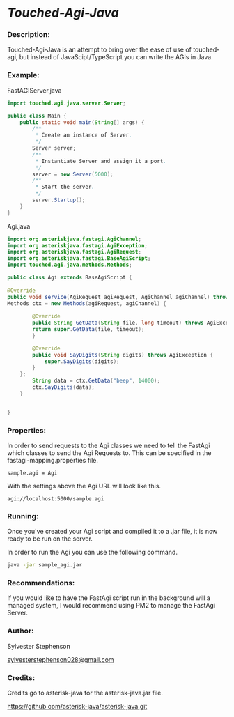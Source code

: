 # ***Touched-Agi-Java***

### Description:
Touched-Agi-Java is an attempt to bring over the ease of use of touched-agi, but instead of JavaScipt/TypeScript you can write the AGIs in Java.


### Example:

FastAGIServer.java
```java
import touched.agi.java.server.Server;

public class Main {
    public static void main(String[] args) {
        /**
         * Create an instance of Server.
         */
        Server server;
        /**
         * Instantiate Server and assign it a port. 
         */
        server = new Server(5000);
        /**
         * Start the server.
         */
        server.Startup();
    }
}
```

Agi.java

```java
import org.asteriskjava.fastagi.AgiChannel;
import org.asteriskjava.fastagi.AgiException;
import org.asteriskjava.fastagi.AgiRequest;
import org.asteriskjava.fastagi.BaseAgiScript;
import touched.agi.java.methods.Methods;

public class Agi extends BaseAgiScript {
    
@Override
public void service(AgiRequest agiRequest, AgiChannel agiChannel) throws AgiException {
Methods ctx = new Methods(agiRequest, agiChannel) {
        
        @Override
        public String GetData(String file, long timeout) throws AgiException {
        return super.GetData(file, timeout);
        }

        @Override
        public void SayDigits(String digits) throws AgiException {
            super.SayDigits(digits);
        }
    };
        String data = ctx.GetData("beep", 14000);
        ctx.SayDigits(data);
    }


}
```

### Properties:
In order to send requests to the Agi classes we need to tell the FastAgi which classes to send the Agi Requests to.
This can be specified in the fastagi-mapping.properties file.
```properties
sample.agi = Agi
```
With the settings above the Agi URL will look like this.
```
agi://localhost:5000/sample.agi
```


### Running:

Once you've created your Agi script and compiled it to a .jar file, it is now ready to be run on the server.

In order to run the Agi you can use the following command.

```bash
java -jar sample_agi.jar
```


### Recommendations:

If you would like to have the FastAgi script run in the background will a managed system, I would recommend using PM2 to manage the FastAgi Server.

### Author:
Sylvester Stephenson

sylvesterstephenson028@gmail.com

### Credits:
Credits go to asterisk-java for the asterisk-java.jar file.

https://github.com/asterisk-java/asterisk-java.git
